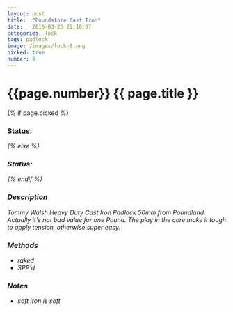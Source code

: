 ```yaml
---
layout: post
title:  "Poundstore Cast Iron"
date:   2016-03-26 22:18:07
categories: lock
tags: padlock
image: /images/lock-8.png
picked: true
number: 8
---
```


# {{page.number}} {{ page.title }}

{% if page.picked %}
### Status: <i class="fa fa-unlock"/>
{% else %}
### Status: <i class="fa fa-lock"/>
{% endif %}

### Description

Tommy Walsh Heavy Duty Cast Iron Padlock 50mm from Poundland. Actually it's not bad value for one Pound. The play in the core make it tough to apply tension, otherwise super easy.

### Methods

- raked
- SPP'd

### Notes

- soft iron is soft
